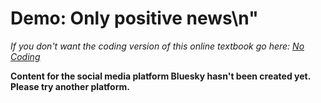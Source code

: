 # Demo: Only positive news\n"
_If you don't want the coding version of this online textbook go here: <a href='../../nocode/ch13_mental_health/05_demo_only_positive_news.html'>No Coding</a>_

__Content for the social media platform Bluesky hasn't been created yet. Please try another platform.__